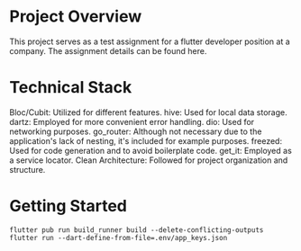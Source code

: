 # Project Overview

This project serves as a test assignment for a flutter developer position at a company. The assignment details can be found here.

# Technical Stack
Bloc/Cubit: Utilized for different features.
hive: Used for local data storage.
dartz: Employed for more convenient error handling.
dio: Used for networking purposes.
go_router: Although not necessary due to the application's lack of nesting, it's included for example purposes.
freezed: Used for code generation and to avoid boilerplate code.
get_it: Employed as a service locator.
Clean Architecture: Followed for project organization and structure.

# Getting Started
`flutter pub run build_runner build --delete-conflicting-outputs`
`flutter run --dart-define-from-file=.env/app_keys.json`
